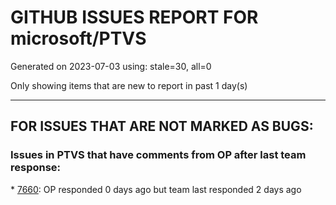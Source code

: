 
# GITHUB ISSUES REPORT FOR microsoft/PTVS


Generated on 2023-07-03 using: stale=30, all=0


Only showing items that are new to report in past 1 day(s)


---

## FOR ISSUES THAT ARE NOT MARKED AS BUGS:


### Issues in PTVS that have comments from OP after last team response:


\* [7660](https://github.com/microsoft/PTVS/issues/7660 "An error pops up when create a project"): OP responded 0 days ago but team last responded 2 days ago
